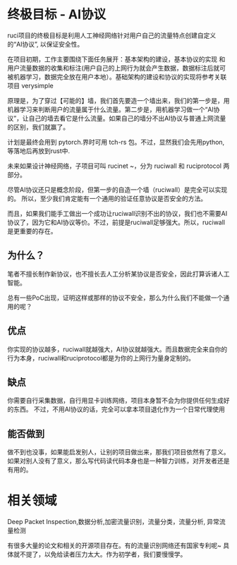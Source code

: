 # 终极目标 - AI协议

ruci项目的终极目标是利用人工神经网络针对用户自己的流量特点创建自定义的“AI协议”, 以保证安全性。

在项目初期，工作主要围绕下面任务展开：基本架构的建设，基本协议的实现 和用户流量数据的收集和标注(用户自己的上网行为就会产生数据，数据标注后就可被机器学习，数据完全放在用户本地）。基础架构的建设和协议的实现将参考关联项目 verysimple

原理是，为了穿过【可能的】墙，我们首先要造一个墙出来，我们的第一步是，用机器学习来判断用户的流量属于什么流量。第二步是，用机器学习做一个“AI协议”，让自己的墙去看它是什么流量。如果自己的墙分不出AI协议与普通上网流量的区别，我们就赢了。

计划是最终会用到 pytorch.界时可用 tch-rs 包。不过，显然我们会先用python, 等落地后再放到rust中.

未来如果设计神经网络，子项目可叫 rucinet ~，分为 ruciwall 和 ruciprotocol 两部分。

尽管AI协议还只是概念阶段，但第一步的自造一个墙（ruciwall）是完全可以实现的。 所以，至少我们肯定能有一个通用的验证任意协议是否安全的方法。

而且，如果我们能手工做出一个成功让ruciwall识别不出的协议，我们也不需要AI协议了，因为它和AI协议等价。不过，前提是ruciwall足够强大。所以，ruciwall是更重要的存在。

## 为什么？

笔者不擅长制作新协议，也不擅长去人工分析某协议是否安全，因此打算诉诸人工智能。

总有一些PoC出现，证明这样或那样的协议不安全，那么为什么我们不能做一个通用的呢？

## 优点

你实现的协议越多，ruciwall就越强大，AI协议就越强大。而且数据完全来自你的行为本身，ruciwall和ruciprotocol都是为你的上网行为量身定制的。

## 缺点

你需要自行采集数据，自行用显卡训练网络，项目本身暂不会为你提供任何生成好的东西。
不过，不用AI协议的话，完全可以拿本项目退化作为一个日常代理使用



## 能否做到

做不到也没事，如果能启发别人，让别的项目做出来，那我们项目依然有了意义。如果对别人没有了意义，那么写代码读代码本身也是一种智力训练，对开发者还是有用的。

# 相关领域

Deep Packet Inspection,数据分析,加密流量识别，流量分类，流量分析, 异常流量检测

有很多大量的论文和相关的开源项目存在。有的流量识别网络还有国家专利呢~
具体就不提了，以免给读者压力太大。作为初学者，我们要慢慢学。
